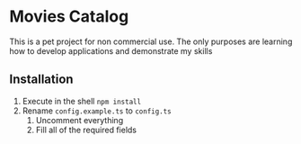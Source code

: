 # Movies Catalog

This is a pet project for non commercial use. The only purposes are learning how to develop applications and demonstrate my skills

## Installation

1. Execute in the shell `npm install`
2. Rename `config.example.ts` to `config.ts`
   1. Uncomment everything
   2. Fill all of the required fields
